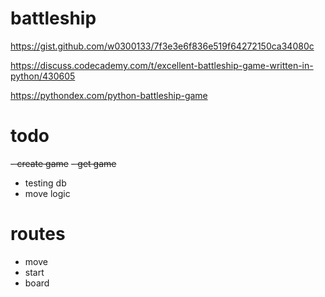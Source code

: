 # battleship


https://gist.github.com/w0300133/7f3e3e6f836e519f64272150ca34080c

https://discuss.codecademy.com/t/excellent-battleship-game-written-in-python/430605

https://pythondex.com/python-battleship-game

# todo

~~- create game~~
~~- get game~~
- testing db
- move logic

# routes

- move
- start
- board